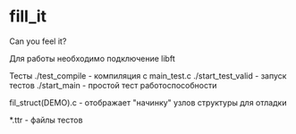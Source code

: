 # fill_it
Can you feel it?

Для работы необходимо подключение libft

Тесты
./test_compile - компиляция с main_test.c
./start_test_valid - запуск тестов
./start_main - простой тест работоспособности

fil_struct(DEMO).c - отображает "начинку" узлов структуры для отладки

*.ttr - файлы тестов


